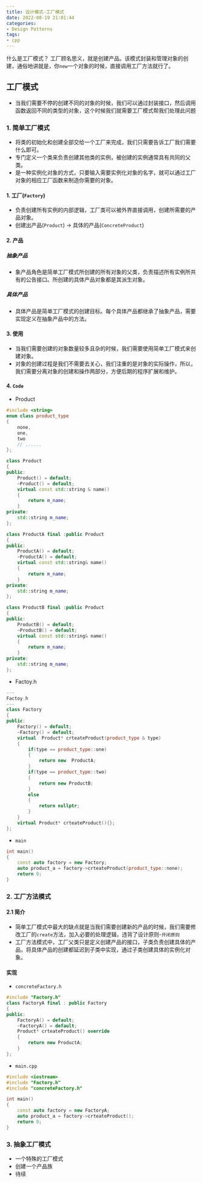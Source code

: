 ```yaml
---
title: 设计模式-工厂模式
date: 2022-08-19 21:01:44
categories:
- Design Patterns
tags:
- cpp
---
```


什么是工厂模式？
工厂顾名思义，就是创建产品。该模式封装和管理对象的创建，通俗地讲就是，你`new`一个对象的时候，直接调用工厂方法就行了。

<!-- more -->

## 工厂模式

- 当我们需要不停的创建不同的对象的时候，我们可以通过封装接口，然后调用函数返回不同的类型的对象，这个时候我们就需要工厂模式帮我们处理此问题

### 1. 简单工厂模式

- 将类的初始化和创建全部交给一个工厂来完成，我们只需要告诉工厂我们需要什么即可。
- 专门定义一个类来负责创建其他类的实例，被创建的实例通常具有共同的父类。
- 是一种实例化对象的方式，只要输入需要实例化对象的名字，就可以通过工厂对象的相应工厂函数来制造你需要的对象。

#### 1. 工厂(`Factory`)

- 负责创建所有实例的内部逻辑，工厂类可以被外界直接调用，创建所需要的产品对象。
- 创建出产品(`Product`) -> 具体的产品(`ConcreteProduct`)

#### 2. 产品

##### 抽象产品

- 象产品角色是简单工厂模式所创建的所有对象的父类，负责描述所有实例所共有的公告接口。所创建的具体产品对象都是其派生对象。

##### 具体产品

- 具体产品是简单工厂模式的创建目标。每个具体产品都继承了抽象产品，需要实现定义在抽象产品中的方法。

#### 3. 使用

- 当我们需要创建的对象数量较多且杂的时候，我们需要使用简单工厂模式来创建对象。
- 对象的创建过程是我们不需要去关心，我们注重的是对象的实际操作，所以，我们需要分离对象的创建和操作两部分，方便后期的程序扩展和维护。

#### 4. `Code`

- Product

```C++
#include <string>
enum class product_type
{
    none,
    one,
    two
    // ...... 
};

class Product
{
public:
    Product() = default;
    ~Product() = default;
    virtual const std::string & name()
    {
        return m_name;
    }
private:
    std::string m_name;
};

class ProductA final :public Product
{
public:
    ProductA() = default;
    ~ProductA() = default;
    virtual const std::string& name()
    {
        return m_name;
    }
private:
    std::string m_name;
};

class ProductB final :public Product
{
public:
    ProductB() = default;
    ~ProductB() = default;
    virtual const std::string& name()
    {
        return m_name;
    }
private:
    std::string m_name;
};


```

- Factoy.h

```C++
---
Factoy.h
---
class Factory
{
public:
    Factory() = default;
    ~Factory() = default;
    virtual  Product* crteateProduct(product_type & type)
    {
        if(type == product_type::one)
        {
            return new  ProductA;
        }
        if(type == product_type::two)
        {
            return new ProductB;
        }
        else
        {
            return nullptr;
        }
    }
    virtual Product* crteateProduct(){};
};

```

- `main`

```C++
int main()
{
    const auto factory = new Factory;
    auto product_a = factory->crteateProduct(product_type::none);
    return 0;
}
```

### 2. 工厂方法模式

#### 2.1 简介

- 简单工厂模式中最大的缺点就是当我们需要创建新的产品的时候，我们需要修改工厂的`create`方法，加入必要的处理逻辑，违背了设计原则-`开闭原则`
- 工厂方法模式中，工厂父类只是定义创建产品的接口，子类负责创建具体的产品，将具体产品的创建都延迟到子类中实现，通过子类创建具体的实例化对象。

#### 实现

- `concreteFactory.h`

```C++
#include "Factory.h"
class FactoryA final : public Factory
{
public:
    FactoryA() = default;
    ~FactoryA() = default;
    Product* crteateProduct() override
    {
        return new ProductA;
    }
};
```

- `main.cpp`

```C++
#include <iostream>
#include "Factory.h"
#include "concreteFactory.h"

int main()
{
    const auto factory = new FactoryA;
    auto product_a = factory->crteateProduct();
    return 0;
}
```

### 3. 抽象工厂模式

- 一个特殊的工厂模式
- 创建一个产品族
- 待续
